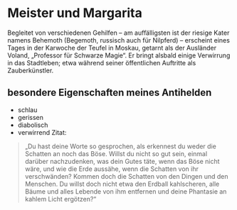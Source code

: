 # Meister und Margarita
Begleitet von verschiedenen Gehilfen – am auffälligsten ist der riesige Kater namens Behemoth (Begemoth, russisch auch für Nilpferd) – erscheint eines Tages in der Karwoche der Teufel in Moskau, getarnt als der Ausländer Voland, „Professor für Schwarze Magie“. Er bringt alsbald einige Verwirrung in das Stadtleben; etwa während seiner öffentlichen Auftritte als Zauberkünstler.
## besondere Eigenschaften meines Antihelden
* schlau
* gerissen
* diabolisch
* verwirrend
Zitat:
> „Du hast deine Worte so gesprochen, als erkennest du weder die Schatten an noch das Böse. Willst du nicht so gut sein, einmal darüber nachzudenken, was dein Gutes täte, wenn das Böse nicht wäre, und wie die Erde aussähe, wenn die Schatten von ihr verschwänden? Kommen doch die Schatten von den Dingen und den Menschen. Du willst doch nicht etwa den Erdball kahlscheren, alle Bäume und alles Lebende von ihm entfernen und deine Phantasie an kahlem Licht ergötzen?“
